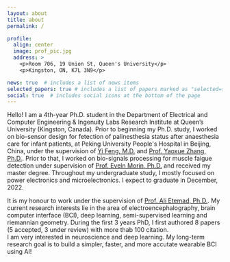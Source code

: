 ```yaml
---
layout: about
title: about
permalink: /

profile:
  align: center
  image: prof_pic.jpg
  address: >
    <p>Room 706, 19 Union St, Queen's University</p>
    <p>Kingston, ON, K7L 3N9</p>

news: true  # includes a list of news items
selected_papers: true # includes a list of papers marked as "selected={true}"
social: true  # includes social icons at the bottom of the page
---
```


Hello! I am a 4th-year Ph.D. student in the Department of Electrical and Computer Engineering & Ingenuity Labs Research Institute at Queen’s University (Kingston, Canada). Prior to beginning my Ph.D. study, I worked on bio-sensor design for fetection of palinesthesia status after anaesthesia care for infant patients, at Peking University People's Hospital in Beijing, China, under the supervision of [Yi Feng, M.D.](https://english.pkuph.cn/html/care/departments/medica/Pain_Medicine/324.html) and [Prof. Yaoxue Zhang, Ph.D.](https://www.cs.tsinghua.edu.cn/csen/info/1059/4004.htm). Prior to that, I worked on bio-signals processing for muscle faigue detection under supervision of [Prof. Eveln Morin, Ph.D.](https://www.ece.queensu.ca/people/E-L-Morin/index.html) and received my master degree. Throughout my undergraduate study, I mostly focused on power electronics and microelectronics. I expect to graduate in December, 2022.

It is my honour to work under the supervision of [Prof. Ali Etemad, Ph.D.](https://www.aiimlab.com/director). My current research interests lie in the area of electroencephalography, brain computer interface (BCI), deep learning, semi-supervised learning and riemannian geometry. During the first 3 years PhD, I first authored 8 papers (5 accepted, 3 under review) with more thab 100 citation.  
I am very interested in neuroscience and deep learning. My long-term research goal is to build a simpler, faster, and more accutate wearable BCI using AI! 



